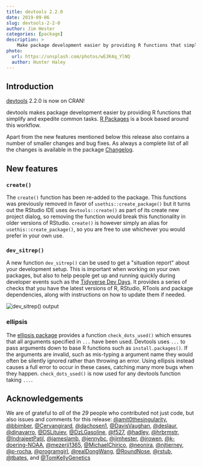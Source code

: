 ```yaml
---
title: devtools 2.2.0
date: 2019-09-06
slug: devtools-2-2-0
author: Jim Hester
categories: [package]
description: >
    Make package development easier by providing R functions that simplify and expedite common tasks.
photo:
  url: https://unsplash.com/photos/wEJK4q_YlNQ
  author: Hunter Haley
---
```


## Introduction

[devtools] 2.2.0 is now on CRAN!

devtools makes package development easier by providing R functions that
simplify and expedite common tasks. [R Packages] is a book based around this
workflow.

Apart from the new features mentioned below this release also contains a number
of smaller changes and bug fixes. As always a complete list of all the changes
is available in the package
[Changelog](https://devtools.r-lib.org/news/index.html).

## New features

### `create()`

The `create()` function has been re-added to the package. This functions was
previously removed in favor of `usethis::create_package()` but it turns out the
RStudio IDE uses `devtools::create()` as part of its create new project dialog,
so removing the function would break this functionality in older versions of
RStudio. `create()` is however simply an alias for `usethis::create_package()`,
so you are free to use whichever you would prefer in your own use.

### `dev_sitrep()`

A new function `dev_sitrep()` can be used to get a "situation report" about
your development setup. This is important when working on your own packages,
but also to help people get up and running quickly during developer events such
as the [Tidyverse Dev Days](https://github.com/tidyverse/dev-day-2019). It
provides a series of checks that you have the latest versions of R, RStudio,
RTools and package dependencies, along with instructions on how to update them
if needed.

![dev_sitrep() output](/images/devtools-2.2.0/sitrep.png)


### ellipsis

The [ellipsis package](http://ellipsis.r-lib.org/) provides a function
`check_dots_used()` which ensures that all arguments specified in `...` have
been used. Devtools uses `...` to pass arguments down to base R functions such
as `install.packages()`. If the arguments are invalid, such as mis-typing a
argument name they would often be silently ignored rather than throwing an
error. Using ellipsis instead causes a full error to occur in these cases,
catching many more bugs when they happen. `check_dots_used()` is now used for
any devtools function taking `...`.

## Acknowledgements

We are of grateful to _all_ of the *29* people who contributed not just code, but also issues and comments for this release:
[&#x0040;amit0thesingularity](https://github.com/amit0thesingularity),
[&#x0040;bbimber](https://github.com/bbimber),
[&#x0040;Cervangirard](https://github.com/Cervangirard),
[&#x0040;dachosen1](https://github.com/dachosen1),
[&#x0040;DavisVaughan](https://github.com/DavisVaughan),
[&#x0040;deslaur](https://github.com/deslaur),
[&#x0040;djnavarro](https://github.com/djnavarro),
[&#x0040;DSLituiev](https://github.com/DSLituiev),
[&#x0040;DzLGasoline](https://github.com/DzLGasoline),
[&#x0040;f527](https://github.com/f527),
[&#x0040;hadley](https://github.com/hadley),
[&#x0040;hrbrmstr](https://github.com/hrbrmstr),
[&#x0040;IndrajeetPatil](https://github.com/IndrajeetPatil),
[&#x0040;jameslamb](https://github.com/jameslamb),
[&#x0040;jennybc](https://github.com/jennybc),
[&#x0040;jimhester](https://github.com/jimhester),
[&#x0040;jrowen](https://github.com/jrowen),
[&#x0040;k-doering-NOAA](https://github.com/k-doering-NOAA),
[&#x0040;mezerji1365](https://github.com/mezerji1365),
[&#x0040;MichaelChirico](https://github.com/MichaelChirico),
[&#x0040;neonira](https://github.com/neonira),
[&#x0040;njtierney](https://github.com/njtierney),
[&#x0040;p-rocha](https://github.com/p-rocha),
[&#x0040;programgirl](https://github.com/programgirl),
[&#x0040;realDongWang](https://github.com/realDongWang),
[&#x0040;RoundNose](https://github.com/RoundNose),
[&#x0040;rstub](https://github.com/rstub),
[&#x0040;tbates](https://github.com/tbates), and
[&#x0040;TomKellyGenetics](https://github.com/TomKellyGenetics)

[devtools]: https://devtools.r-lib.org
[R Packages]: http://r-pkgs.had.co.nz/
